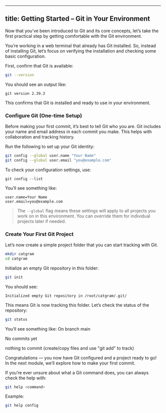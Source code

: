 
---
title: Getting Started – Git in Your Environment
---

Now that you’ve been introduced to Git and its core concepts, let’s take the first practical step by getting comfortable with the Git environment.

You’re working in a web terminal that already has Git installed. So, instead of installing Git, let’s focus on verifying the installation and checking some basic configuration.

First, confirm that Git is available:

```bash
git --version
```
You should see an output like:

```
git version 2.39.3
```
This confirms that Git is installed and ready to use in your environment.

### Configure Git (One-time Setup) ###
Before making your first commit, it’s best to tell Git who you are. Git includes your name and email address in each commit you make. This helps with collaboration and tracking history.

Run the following to set up your Git identity:
```bash
git config --global user.name "Your Name"
git config --global user.email "you@example.com"
```
To check your configuration settings, use:
```
git config --list
```
You’ll see something like:
```
user.name=Your Name
user.email=you@example.com
```
> The `--global` flag means these settings will apply to all projects you work on in this environment. You can override them for individual projects later if needed.

### Create Your First Git Project ###
Let’s now create a simple project folder that you can start tracking with Git.

```bash
mkdir catgram
cd catgram
```
Initialize an empty Git repository in this folder:
```bash
git init
```
You should see:
```
Initialized empty Git repository in /root/catgram/.git/
```
This means Git is now tracking this folder.
Let’s check the status of the repository:
```bash
git status
```
You’ll see something like:
On branch main

No commits yet

nothing to commit (create/copy files and use "git add" to track)

Congratulations — you now have Git configured and a project ready to go! In the next module, we’ll explore how to make your first commit.

If you’re ever unsure about what a Git command does, you can always check the help with:

```bash
git help <command>
```
Example:

```bash
git help config
```

